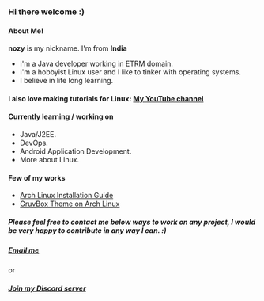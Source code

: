 ### Hi there welcome :)<br>

#### About Me!
<b>nozy</b> is my nickname. I'm from <b>India</b><br>
- I'm a Java developer working in ETRM domain.<br>
- I'm a hobbyist Linux user and I like to tinker with operating systems.<br>
- I believe in life long learning.<br>
  
#### I also love making tutorials for Linux: [My YouTube channel](https://www.youtube.com/channel/UCz4qSiJf76CDsCyVpz-M9sg) <br>

#### Currently learning / working on
* Java/J2EE.
* DevOps.
* Android Application Development.
* More about Linux.

#### Few of my works
- [Arch Linux Installation Guide](https://github.com/geeknozy/Arch-Linux-Installation-Guide)
- [GruvBox Theme on Arch Linux](https://github.com/geeknozy/Arch-BSPWM)

##### Please feel free to contact me below ways to work on any project, I would be very happy to contribute in any way I can. :)

##### [Email me](geeknozy@protonmail.com) <br />
or
##### [Join my Discord server](https://discord.com/invite/3qnMJpdSqa) <br />
